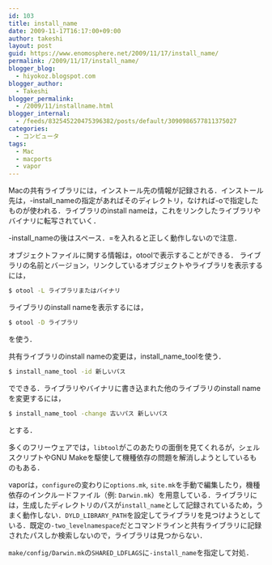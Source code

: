 ```yaml
---
id: 103
title: install_name
date: 2009-11-17T16:17:00+09:00
author: takeshi
layout: post
guid: https://www.enomosphere.net/2009/11/17/install_name/
permalink: /2009/11/17/install_name/
blogger_blog:
  - hiyokoz.blogspot.com
blogger_author:
  - Takeshi
blogger_permalink:
  - /2009/11/installname.html
blogger_internal:
  - /feeds/832545220475396382/posts/default/3090986577811375027
categories:
  - コンピュータ
tags:
  - Mac
  - macports
  - vapor
---
```

Macの共有ライブラリには，インストール先の情報が記録される．インストール先は，-install_nameの指定があればそのディレクトリ，なければ-oで指定したものが使われる．ライブラリのinstall nameは，これをリンクしたライブラリやバイナリに転写されていく．

-install_nameの後はスペース．=を入れると正しく動作しないので注意．

オブジェクトファイルに関する情報は，otoolで表示することができる．
ライブラリの名前とバージョン，リンクしているオブジェクトやライブラリを表示するには，

```bash
$ otool -L ライブラリまたはバイナリ
```

ライブラリのinstall nameを表示するには，

```bash
$ otool -D ライブラリ
```

を使う．

共有ライブラリのinstall nameの変更は，install_name_toolを使う．

```bash
$ install_name_tool -id 新しいパス
```

でできる．ライブラリやバイナリに書き込まれた他のライブラリのinstall nameを変更するには，


```bash
$ install_name_tool -change 古いパス 新しいパス
```
とする．

多くのフリーウェアでは，`libtool`がこのあたりの面倒を見てくれるが，シェルスクリプトやGNU Makeを駆使して機種依存の問題を解消しようとしているものもある．

vaporは，`configure`の変わりに`options.mk`, `site.mk`を手動で編集したり，機種依存のインクルードファイル（例: `Darwin.mk`）を用意している．ライブラリには，生成したディレクトリのパスが`install_name`として記録されているため，うまく動作しない．`DYLD_LIBRARY_PATH`を設定してライブラリを見つけようとしている．既定の`-two_levelnamespace`だとコマンドラインと共有ライブラリに記録されたパスしか検索しないので，ライブラリは見つからない．

`make/config/Darwin.mk`の`SHARED_LDFLAGS`に`-install_name`を指定して対処．
